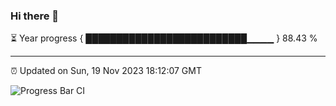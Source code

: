 ### Hi there 👋

⏳ Year progress { ██████████████████████████▁▁▁▁ } 88.43 %

---

⏰ Updated on Sun, 19 Nov 2023 18:12:07 GMT

![Progress Bar CI](https://github.com/liununu/liununu/workflows/Progress%20Bar%20CI/badge.svg)

